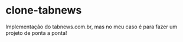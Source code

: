 # clone-tabnews

Implementação do tabnews.com.br, mas no meu caso é para fazer um projeto de ponta a ponta!
